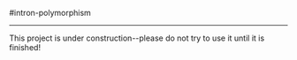 #intron-polymorphism
* * *

This project is under construction--please do not try to use it until it is finished!
